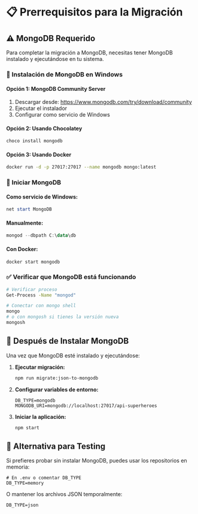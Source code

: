 # 📋 Prerrequisitos para la Migración

## ⚠️ MongoDB Requerido

Para completar la migración a MongoDB, necesitas tener MongoDB instalado y ejecutándose en tu sistema.

### 🔧 Instalación de MongoDB en Windows

#### Opción 1: MongoDB Community Server
1. Descargar desde: https://www.mongodb.com/try/download/community
2. Ejecutar el instalador
3. Configurar como servicio de Windows

#### Opción 2: Usando Chocolatey
```powershell
choco install mongodb
```

#### Opción 3: Usando Docker
```bash
docker run -d -p 27017:27017 --name mongodb mongo:latest
```

### 🚀 Iniciar MongoDB

#### Como servicio de Windows:
```powershell
net start MongoDB
```

#### Manualmente:
```powershell
mongod --dbpath C:\data\db
```

#### Con Docker:
```bash
docker start mongodb
```

### ✅ Verificar que MongoDB está funcionando
```bash
# Verificar proceso
Get-Process -Name "mongod"

# Conectar con mongo shell
mongo
# o con mongosh si tienes la versión nueva
mongosh
```

## 🔄 Después de Instalar MongoDB

Una vez que MongoDB esté instalado y ejecutándose:

1. **Ejecutar migración:**
   ```bash
   npm run migrate:json-to-mongodb
   ```

2. **Configurar variables de entorno:**
   ```env
   DB_TYPE=mongodb
   MONGODB_URI=mongodb://localhost:27017/api-superheroes
   ```

3. **Iniciar la aplicación:**
   ```bash
   npm start
   ```

## 🧪 Alternativa para Testing

Si prefieres probar sin instalar MongoDB, puedes usar los repositorios en memoria:

```env
# En .env o comentar DB_TYPE
DB_TYPE=memory
```

O mantener los archivos JSON temporalmente:
```env
DB_TYPE=json
```
